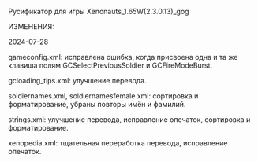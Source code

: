 Русификатор для игры Xenonauts_1.65W(2.3.0.13)_gog


ИЗМЕНЕНИЯ:

2024-07-28

gameconfig.xml: исправлена ошибка, когда присвоена одна и та же клавиша полям GCSelectPreviousSoldier и GCFireModeBurst.

gcloading_tips.xml: улучшение перевода.

soldiernames.xml, soldiernamesfemale.xml: сортировка и форматирование, убраны повторы имён и фамилий.

strings.xml: улучшение перевода, исправление опечаток, сортировка и форматирование.

xenopedia.xml: тщательная переработка перевода, исправление опечаток.
